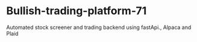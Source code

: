# Bullish-trading-platform-71
Automated stock screener and trading backend using fastApi., Alpaca and Plaid
